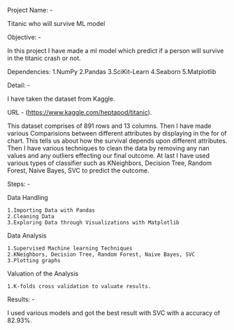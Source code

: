 Project Name: - 

  Titanic who will survive ML model 

 

Objective: - 

In this project I have made a ml model which predict if a person will survive in the titanic crash or not.  

Dependencies:
1.NumPy
2.Pandas
3.SciKit-Learn
4.Seaborn
5.Matplotlib
 

Detail: -

I have taken the dataset from Kaggle. 

URL - (https://www.kaggle.com/heptapod/titanic). 

This dataset comprises of 891 rows and 13 columns. Then I have made various Comparisions between different attributes by displaying in the for of chart. This tells us about how the survival depends upon different attributes. Then I have various techniques to clean the data by removing any nan values and any outliers effecting our final outcome. At last I have used various types of classifier such as KNeighbors, Decision Tree, Random Forest, Naive Bayes, SVC to predict the outcome. 

Steps: -

  Data Handling
  
    1.Importing Data with Pandas
    2.Cleaning Data
    3.Exploring Data through Visualizations with Matplotlib
    
  Data Analysis
  
    1.Supervised Machine learning Techniques
    2.KNeighbors, Decision Tree, Random Forest, Naive Bayes, SVC
    3.Plotting graphs

  Valuation of the Analysis
  
    1.K-folds cross validation to valuate results.
    
    
Results: -  

I used various models and got the best result with SVC with a accuracy of 82.93%. 
